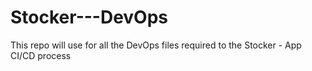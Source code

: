 # Stocker---DevOps
This repo will use for all the DevOps files required to the Stocker - App CI/CD process 
